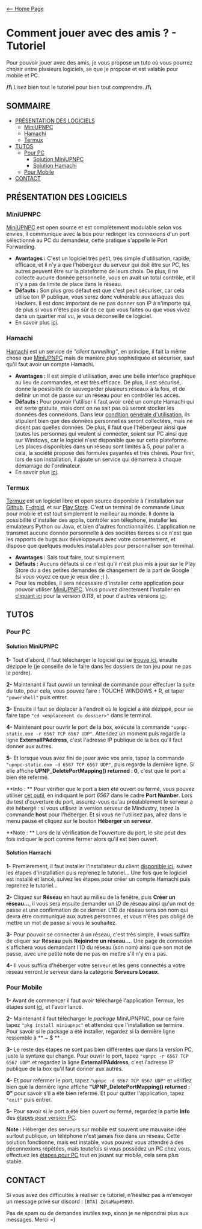 [<-- Home Page](/)

# Comment jouer avec des amis ? - Tutoriel
Pour pouvoir jouer avec des amis, je vous propose un tuto où vous pourrez choisir entre plusieurs logiciels, se que je propose et est valable pour mobile et PC.

**/!\\** Lisez bien tout le tutoriel pour bien tout comprendre. **/!\\**



## SOMMAIRE
* [PRÉSENTATION DES LOGICIELS](#présentation)
  * [MiniUPNPC](#miniupnpc)
  * [Hamachi](#hamachi)
  * [Termux](#termux)
* [TUTOS](#tutos)
   * [Pour PC](#pc)
      * [Solution MiniUPNPC](#solution-miniupnpc)
      * [Solution Hamachi](#solution-hamachi)
   * [Pour Mobile](#mobile)
* [CONTACT](#contact)



## PRÉSENTATION DES LOGICIELS <a id="présentation"></a>
### MiniUPNPC <a id="miniupnpc"></a>
[MiniUPNPC](http://miniupnp.free.fr/) est open source et est complètement modulable selon vos envies, il communique avec la box pour rediriger les connexions d'un port sélectionné au PC du demandeur, cette pratique s'appelle le Port Forwarding.
* **Avantages :** C'est un logiciel très petit, très simple d'utilisation, rapide, efficace, et il n'y a que l'hébergeur du serveur qui doit être sur PC, les autres peuvent être sur la plateforme de leurs choix. De plus, il ne collecte aucune donnée personnelle, vous en avait un total contrôle, et il n'y a pas de limite de place dans le réseau.
* **Défauts :** Son plus gros défaut est que c'est peut sécuriser, car cela utilise ton IP publique, vous serez donc vulnérable aux attaques des Hackers. Il est donc important de ne pas donner son IP à n'importe qui, de plus si vous n'êtes pas sûr de ce que vous faites ou que vous vivez dans un quartier mal vu, je vous déconseille ce logiciel.
* En savoir plus [ici](http://miniupnp.free.fr/).

### Hamachi <a id="hamachi"></a>
[Hamachi](https://www.vpn.net/) est un service de *"client tunnelling"*, en principe, il fait la même chose que [MiniUPNPC](#miniupnpc) mais de manière plus sophistiquée et sécuriser, sauf qu'il faut avoir un compte Hamachi.
* **Avantages :** Il est simple d'utilisation, avec une belle interface graphique au lieu de commandes, et est très efficace. De plus, il est sécurisé, donne la possibilité de sauvegarder plusieurs réseaux à la fois, et de définir un mot de passe sur un réseau pour en contrôler les accès.
* **Défauts :** Pour pouvoir l'utiliser il faut avoir créé un compte Hamachi qui est serte gratuite, mais dont on ne sait pas où seront stocker les données des connexions. Dans leur [condition générale d'utilisation](https://www.goto.com/fr/company/legal), ils stipulent bien que des données personnelles seront collectées, mais ne disent pas quelles données. De plus, il faut que l'hébergeur ainsi que toutes les personnes qui veulent si connecter, soient sur PC ainsi que sur Windows, car le logiciel n'est disponible que sur cette plateforme. Les places disponibles dans un réseau sont limités à 5, pour palier a cela, la société propose des formules payantes et très chères. Pour finir, lors de son installation, il ajoute un service qui démarrera à chaque démarrage de l'ordinateur.
* En savoir plus [ici](https://vpn.net/).

### Termux <a id="termux"></a>
[Termux](https://termux.com/) est un logiciel libre et open source disponible à l'installation sur [Github](https://github.com/termux/termux-app), [F-droid](https://f-droid.org/en/packages/com.termux/), et sur [Play Store](https://play.google.com/store/apps/details?id=com.termux). C'est un terminal de commande Linux pour mobile et est tout simplement le meilleur au monde. Il donne la possibilité d'installer des applis, contrôler son téléphone, installer les émulateurs Python ou Java, et bien d'autres fonctionnalités. L'application ne transmet aucune donnée personnelle à des sociétés tierces si ce n'est que les rapports de bugs aux développeurs avec votre consentement, et dispose que quelques modules installables pour personnaliser son terminal.
* **Avantages :** Sais tout faire, tout simplement.
* **Défauts :** Aucuns défauts si ce n'est qu'il n'est plus mis à jour sur le Play Store du a des petites demandes de changement de la part de Google (si vous voyez ce que je veux dire ;) ).
* Pour les mobiles, il sera nécessaire d'installer cette application pour pouvoir utiliser [MiniUPNPC](/MiniUPNPC). Vous pouvez directement l'installer en [cliquant ici](https://f-droid.org/repo/com.termux_118.apk) pour la version *0.118*, et pour d'autres versions [ici](https://github.com/termux/termux-app/releases).



## TUTOS <a id="tutos"></a>
### Pour PC <a id="pc"></a>
#### Solution MiniUPNPC <a id="solution-miniupnpc"></a>
**1-** Tout d'abord, il faut télécharger le logiciel qui se [trouve ici](http://miniupnp.free.fr/files/download.php?file=upnpc-exe-win32-20150918.zip), ensuite dézippe le (je conseille de le faire dans les dossiers de ton jeu pour ne pas le perdre).

**2-** Maintenant il faut ouvrir un terminal de commande pour effectuer la suite du tuto, pour cela, vous pouvez faire : TOUCHE WINDOWS + R, et taper ``"powershell"`` puis entrer.

**3-** Ensuite il faut se déplacer à l'endroit où le logiciel a été dézippé, pour se faire tape ``"cd <emplacement du dossier>"`` dans le terminal.

**4-** Maintenant pour ouvrir le port de la box, exécute la commande ``"upnpc-static.exe -r 6567 TCP 6567 UDP"``. Attendez un moment puis regarde la ligne **ExternalIPAddress**, c'est l'adresse IP publique de la box qu'il faut donner aux autres.

**5-** Et lorsque vous avez fini de jouer avec vos amis, tapez la commande ``"upnpc-static.exe -d 6567 TCP 6567 UDP"``, puis regarde la dernière ligne. Si elle affiche **UPNP_DeletePortMapping() returned : 0**, c'est que le port a bien été refermé.


**Info : **
Pour vérifier que le port a bien été ouvert ou fermé, vous pouvez utiliser [cet outil](https://www.yougetsignal.com/tools/open-ports/), en indiquant le port *6567* dans le cadre **Port Number**. Lors du test d'ouverture du port, assurez-vous qu'au préalablement le serveur a été hébergé : si vous utilisez la version serveur de Mindustry, tapez la commande **host** pour l'héberger. Et si vous ne l'utilisez pas, allez dans le menu pause et cliquez sur le bouton **Héberger un serveur**.

**Note : **
Lors de la vérification de l'ouverture du port, le site peut des fois indiquer le port comme fermer alors qu'il est bien ouvert.

#### Solution Hamachi <a id="solution-hamachi"></a>
**1-** Premièrement, il faut installer l'installateur du client [disponible ici](https://www.vpn.net/), suivez les étapes d'installation puis reprenez le tutoriel... Une fois que le logiciel est installé et lancé, suivez les étapes pour créer un compte Hamachi puis reprenez le tutoriel...

**2-** Cliquez sur **Réseau** en haut au milieu de la fenêtre, puis **Créer un réseau...**, il vous sera ensuite demander un *ID* de réseau ainsi qu'un mot de passe et une confirmation de ce dernier. L'ID de réseau sera son nom qui devra être communiqué aux autres personnes, et vous n'êtes pas obligé de mettre un mot de passe si vous le souhaitez.

**3-** Pour pouvoir se connecter à un réseau, c'est très simple, il vous suffira de cliquer sur **Réseau** puis **Rejoindre un réseau...**. Une page de connexion s'affichera vous demandant l'ID du réseau (son nom) ainsi que son mot de passe, avec une petite note de ne pas en mettre s'il n'y en a pas.

**4-** Il vous suffira d'héberger votre serveur et les gens connectés a votre réseau verront le serveur dans la catégorie **Serveurs Locaux**.


### Pour Mobile <a id="mobile"></a>
**1-** Avant de commencer il faut avoir téléchargé l'application Termux, les étapes sont [ici](#termux), et l'avoir lancé.

**2-** Maintenant il faut télécharger le *package* MiniUPNPNC, pour ce faire tapez ``"pkg install miniupnpc"`` et attendez que l'installation se termine. Pour savoir si le package a été installer, regardez si la dernière ligne ressemble à ** ~ $ ** .

**3-** Le reste des étapes ne sont pas bien différentes que dans la version PC, juste la syntaxe qui change. Pour ouvrir le port, tapez ``"upnpc -r 6567 TCP 6567 UDP"`` et regardez la ligne **ExternalIPAddress**, c'est l'adresse IP publique de la box qu'il faut donner aux autres.

**4-** Et pour refermer le port, tapez ``"upnpc -d 6567 TCP 6567 UDP"`` et vérifiez bien que la dernière ligne affiche **"UPNP_DeletePortMapping() returned : 0"** pour savoir s'il a été bien refermé. Et pour quitter l'application, tapez ``"exit"`` puis entrer.

**5-** Pour savoir si le port a été bien ouvert ou fermé, regardez la partie **Info** des [étapes pour version PC](#solution-miniupnpc).


**Note :**
Héberger des serveurs sur mobile est souvent une mauvaise idée surtout publique, un téléphone n'est jamais fixe dans un réseau. Cette solution fonctionne, mais est instable, vous pouvez vous attendre à des déconnexions répétées, mais toutefois si vous possédez un PC chez vous, effectuez les [étapes pour PC](#solution-miniupnpc) tout en jouant sur mobile, cela sera plus stable.



## CONTACT <a id="contact"></a>
Si vous avez des difficultés à réaliser ce tutoriel, n'hésitez pas à m'envoyer un message privé sur discord : ``[BTA] ZetaMap#5093``. 

Pas de spam ou de demandes inutiles svp, sinon je ne répondrai plus aux messages. Merci =)
